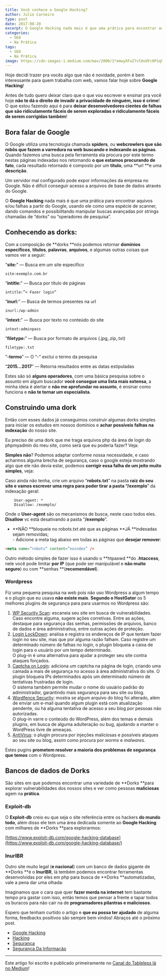 ```yaml
---
title: Você conhece o Google Hacking?
author: Julio Carneiro
type: post
date: 2017-08-20
excerpt: O Google Hacking nada mais é que uma prática para encontrar aquivos e/ou falhas a partir do GoogleEntão vamos entender e conhece-lo na prática!
categories:
  - SEO
  - Na Prática
tags:
  - SEO
  - Na Prática
image: https://cdn-images-1.medium.com/max/2000/1*emwyXFuZ7vlHsUFc0P1qkA.png
---
```


Hoje decidi trazer pra vocês algo que não é
novidade, porém é bem interessante para quem trabalha com web, vamos falar hoje
sobre **Google Hacking**!

Antes de tudo quero deixar claro que o que vou escrever e ensinar pra você hoje
**não te dá o direito de invadir a privacidade de ninguém, isso é crime**! O que
estou fazendo aqui é para **deixar desenvolvedores cientes de falhas que são
ridiculamente fáceis de serem exploradas e ridiculamente fáceis de serem
corrigidas também**!

## Bora falar de Google

O Google utiliza uma tecnologia chamada **spiders**, ou **webcrowlers **que são
robôs que fazem a varredura na web buscando e** indexando as páginas**. Quando
fazemos uma busca pela ferramenta ela procura por este termo nestas páginas
indexadas nos retornando **o que estamos procurando de fato**, cada resultado
retornado é composto por um **titulo**, uma **url **e uma **descrição**.

Um servidor mal configurado pode expor informações da empresa no Google. Não é
difícil conseguir acesso a arquivos de base de dados através do Google.

O **Google Hacking** nada mais é que uma prática para encontrar aquivos e/ou
falhas a partir do Google, usando ele como uma espécie de scanner, dando
comandos e possibilitando manipular buscas avançadas por strings chamadas de
“dorks” ou “operadores de pesquisa”.

## Conhecendo as dorks:

Com a composição de **dorks **nós podemos retornar **domínios específicos**,
**títulos**, **palavras**, **arquivos**, e algumas outras coisas que vamos ver a
seguir:

“**site:**” — Busca em um site específico

```
site:exemplo.com.br
```

“**intitle:**” — Busca por título de páginas


```
intitle:”< Fazer login”
```

“**inurl:**” — Busca de termos presentes na url

```
inurl:/wp-admin
```

“**intext:**” — Busca por texto no conteúdo do site

```
intext:adminpass
```

“**filetype:**” — Busca por formato de arquivos (.jpg,.zip,.txt)

```
filetype:.txt
```


“**-termo**” — O “-” exclui o termo da pesquisa

“**2015…2017**” — Retorna resultados entre as datas estipuladas

Estes são só **alguns operadores**, com uma básica pesquisa sobre o assunto em
algum buscador **você consegue uma lista mais extensa**, a minha ideia é alertar
e **não me aprofundar no assunto**, é ensinar como funciona e **não te tornar um
especialista**.

## Construindo uma dork

Então com esses dados já conseguimos construir algumas dorks simples para
iniciar os estudos em nossos domínios e **achar possíveis falhas na indexação**
do nosso site.

Eu preciso de uma dork que me traga arquivos php da área de login do phpmyadmin
do meu site, como será que eu poderia fazer? Veja:


**Simples não**? Podemos adaptar conforme nossa necessidade, e caso acharmos
alguma brecha de segurança, caso o google esteja mostrando algo que ele não
devia estar, podemos **corrigir essa falha de um jeito muito simples**, veja:

Caso ainda não tenha, crie um arquivo “**robots.txt**” na pasta **raiz **do seu
site e vamos escrever uma regra para poder tirar a pasta “**/exemplo**” da
indexação geral:

```
    User-agent: * 
    Disallow: /exemplo/
```

Onde o **User-agent** são os mecanismos de busca, neste caso todos eles. <br>
**Disallow** vc está desativando a pasta “**/exemplo**”.

- **NÃO **bloqueie no robots.txt até que as páginas **JÁ **indexadas sejam
removidas; <br> - Adicione a meta tag abaixo em todas as páginas que **desejar
remover**:

```html
<meta name=”robots” content=”noindex” />
```

Outro método simples de fazer isso é usando o **htpaswd **do **.htaccess**, nele
você pode limitar **por IP** (que pode ser manipulável e **não muito seguro**)
ou com **senhas **(**recomendável**).

### Wordpress

Fiz uma pequena pesquisa na web pois não uso Wordpress a algum tempo e o plugin
que eu usava **não existe mais**. **Segundo o HostGator** os 5 melhores plugins
de segurança para para usarmos no Wordpress são:

1.  [WP Security Scan](http://wordpress.org/plugins/wp-security-scan): escaneia seu
site em busca de vulnerabilidades. Caso encontre alguma, sugere ações
corretivas. Entre as ações, destaque para segurança das senhas, permissões de
arquivos, banco de dados e área administrativa, entre outras ações de proteção.
1.  [Login LockDown](http://wordpress.org/plugins/login-lockdown): analisa e
registra os endereços de IP que tentam fazer login no seu site, mas que por
alguma razão falham. Caso registre um determinado número de falhas no login, o
plugin bloqueia a caixa de login para o usuário por um tempo determinado.<br> O
plug-in é uma alternativa para ajudar a proteger seu site contra ataques
forçados.
1.  [Captcha on Login](http://wordpress.org/plugins/captcha-on-login): adiciona um
captcha na página de login, criando uma camada a mais de segurança no acesso à
área administrativa do site. O plugin bloqueia IPs determinados após um
determinado número de tentativas frustradas de login.<br> O sistema também
permite mudar o nome do usuário padrão do administrador, garantindo mais
segurança para seu site ou blog.
1.  [Wordfence Security](http://wordpress.org/plugins/wordfence/): mostra se algum
arquivo do blog foi alterado, além de enviar um e-mail quando algum plugin está
com atualização pendente, ou há alguma tentativa de acesso a seu blog por
pessoas não autorizadas.<br> O plug-in varre o conteúdo do WordPress, além dos
temas e demais plugins, em busca de alguma adulteração ou bug, ajudando a manter
o WordPress livre de ameaças.
1.  [AntiVirus](http://wordpress.org/plugins/antivirus/): o plugin procura por
injeções maliciosas e possíveis ataques ao seu site ou blog, assim como procura
por *worms* e *malwares*.

Estes pugins **prometem resolver a maioria dos problemas de segurança que
temos** com o Wordpress.

## Bancos de dados de Dorks

São sites em que podemos encontrar uma variedade de **Dorks **para explorar
vulnerabilidades dos nossos sites e ver como pessoas **maliciosas** agem na
**prática**.

### Exploit-db

O **Exploit-db** creio eu que seja o site referência entre os hackers **do mundo
todo**, além disso ele tem uma área dedicada somente ao **Google Hacking** com
milhares de **Dorks **para explorarmos:

[https://www.exploit-db.com/google-hacking-database](https://www.exploit-db.com/google-hacking-database/)

### InurlBR

Outro site muito legal (**e nacional**) com um banco de dados gigante de **Dorks
**é o **InurlBR**, lá tembém podemos encontrar ferramentas desenvolvidas por
eles em php para busca de **Dorks **automatizadas, vale a pena dar uma olhada:

Imaginamos que o cara que quer **fazer merda na internet** tem bastante tempo
pra gastar com isso, então temos que pensar a frente e tapar todos os buracos
para não cair na de **programadores pilantras e maliciosos**.

Espero que tenham curtido o artigo e **que eu possa ter ajudado** de alguma
forma, feedbacks positivos são sempre bem vindos! Abraços até o próximo post.

* [Google Hacking](https://medium.com/tag/google-hacking?source=post)
* [Hacking](https://medium.com/tag/hacking?source=post)
* [Segurança](https://medium.com/tag/seguranÃ§a?source=post)
* [Segurança Da Informação](https://medium.com/tag/seguranÃ§a-da-informaÃ§Ã£o?source=post)

---

Este artigo foi escrito e publicado primeiramente no [Canal do Tableless lá no Medium](https://medium.com/tableless)! 
